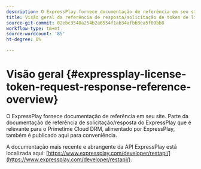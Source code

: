 ```yaml
---
description: O ExpressPlay fornece documentação de referência em seu site. Parte da documentação de referência de solicitação/resposta do ExpressPlay que é relevante para o Primetime Cloud DRM, alimentado por ExpressPlay, também é publicado aqui para conveniência.
title: Visão geral da referência de resposta/solicitação de token de licença ExpressPlay
source-git-commit: 02ebc3548a254b2a6554f1ab34afbb3ea5f09bb8
workflow-type: tm+mt
source-wordcount: '85'
ht-degree: 0%

---
```


# Visão geral {#expressplay-license-token-request-response-reference-overview}

O ExpressPlay fornece documentação de referência em seu site. Parte da documentação de referência de solicitação/resposta do ExpressPlay que é relevante para o Primetime Cloud DRM, alimentado por ExpressPlay, também é publicado aqui para conveniência.

A documentação mais recente e abrangente da API ExpressPlay está localizada aqui: [https://www.expressplay.com/developer/restapi/](https://www.expressplay.com/developer/restapi/).
